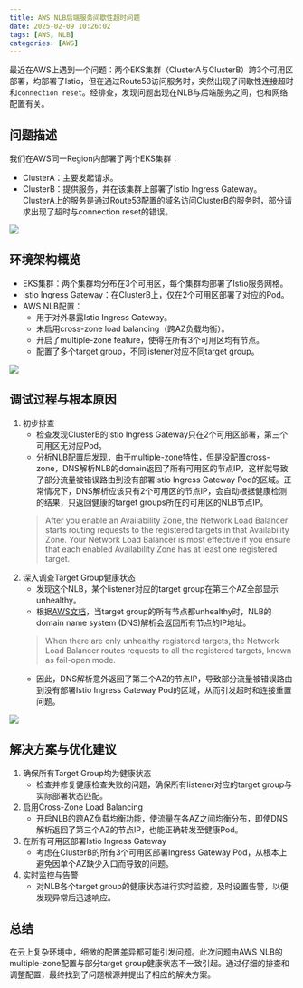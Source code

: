 ```yaml
---
title: AWS NLB后端服务间歇性超时问题
date: 2025-02-09 10:26:02
tags: [AWS, NLB]
categories: [AWS]
---
```


最近在AWS上遇到一个问题：两个EKS集群（ClusterA与ClusterB）跨3个可用区部署，均部署了Istio，但在通过Route53访问服务时，突然出现了间歇性连接超时和`connection reset`。经排查，发现问题出现在NLB与后端服务之间，也和网络配置有关。

<!--more-->

## 问题描述
我们在AWS同一Region内部署了两个EKS集群：
- ClusterA：主要发起请求。
- ClusterB：提供服务，并在该集群上部署了Istio Ingress Gateway。
ClusterA上的服务是通过Route53配置的域名访问ClusterB的服务时，部分请求出现了超时与connection reset的错误。

![](https://blog202411-1252613377.cos.ap-guangzhou.myqcloud.com/202502091140278.png)

## 环境架构概览
- EKS集群：两个集群均分布在3个可用区，每个集群均部署了Istio服务网格。
- Istio Ingress Gateway：在ClusterB上，仅在2个可用区部署了对应的Pod。
- AWS NLB配置：
  - 用于对外暴露Istio Ingress Gateway。
  - 未启用cross-zone load balancing（跨AZ负载均衡）。
  - 开启了multiple-zone feature，使得在所有3个可用区均有节点。
  - 配置了多个target group，不同listener对应不同target group。

![](https://blog202411-1252613377.cos.ap-guangzhou.myqcloud.com/202502091926071.png)

## 调试过程与根本原因
1. 初步排查
   - 检查发现ClusterB的Istio Ingress Gateway只在2个可用区部署，第三个可用区无对应Pod。
   - 分析NLB配置后发现，由于multiple-zone特性，但是没配置cross-zone，DNS解析NLB的domain返回了所有可用区的节点IP，这样就导致了部分流量被错误路由到没有部署Istio Ingress Gateway Pod的区域。正常情况下，DNS解析应该只有2个可用区的节点IP，会自动根据健康检测的结果，只返回健康的target groups所在的可用区的NLB节点IP。
    > After you enable an Availability Zone, the Network Load Balancer starts routing requests to the registered targets in that Availability Zone. Your Network Load Balancer is most effective if you ensure that each enabled Availability Zone has at least one registered target.
2. 深入调查Target Group健康状态
   - 发现这个NLB，某个listener对应的target group在第三个AZ全部显示unhealthy。
   - 根据[AWS文档](https://docs.aws.amazon.com/elasticloadbalancing/latest/network/load-balancer-troubleshooting.html#no-healthy-targets)，当target group的所有节点都unhealthy时，NLB的domain name system (DNS)解析会返回所有节点的IP地址。
    > When there are only unhealthy registered targets, the Network Load Balancer routes requests to all the registered targets, known as fail-open mode.
    - 因此，DNS解析意外返回了第三个AZ的节点IP，导致部分流量被错误路由到没有部署Istio Ingress Gateway Pod的区域，从而引发超时和连接重置问题。

![](https://blog202411-1252613377.cos.ap-guangzhou.myqcloud.com/202502091921606.png)

## 解决方案与优化建议
1. 确保所有Target Group均为健康状态
   - 检查并修复健康检查失败的问题，确保所有listener对应的target group与实际部署状态匹配。
2. 启用Cross-Zone Load Balancing
   - 开启NLB的跨AZ负载均衡功能，使流量在各AZ之间均衡分布，即使DNS解析返回了第三个AZ的节点IP，也能正确转发至健康Pod。
3. 在所有可用区部署Istio Ingress Gateway
   - 考虑在ClusterB的所有3个可用区部署Ingress Gateway Pod，从根本上避免因单个AZ缺少入口而导致的问题。
4. 实时监控与告警
   - 对NLB各个target group的健康状态进行实时监控，及时设置告警，以便发现异常后迅速响应。

## 总结
在云上复杂环境中，细微的配置差异都可能引发问题。此次问题由AWS NLB的multiple-zone配置与部分target group健康状态不一致引起。通过仔细的排查和调整配置，最终找到了问题根源并提出了相应的解决方案。